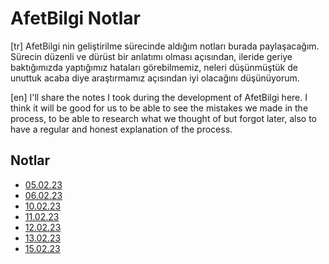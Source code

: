# AfetBilgi Notlar

[tr] AfetBilgi nin geliştirilme sürecinde aldığım notları burada paylaşacağım. Sürecin düzenli ve dürüst bir anlatımı olması açısından, ileride geriye baktığımızda yaptığımız hataları görebilmemiz, neleri düşünmüştük de unuttuk acaba diye araştırmamız açısından iyi olacağını düşünüyorum.

[en] I'll share the notes I took during the development of AfetBilgi here. I think it will be good for us to be able to see the mistakes we made in the process, to be able to research what we thought of but forgot later, also to have a regular and honest explanation of the process.

## Notlar

- [05.02.23](./05.02.23.md)
- [06.02.23](./06.02.23.md)
- [10.02.23](./10.02.23.md)
- [11.02.23](./11.02.23.md)
- [12.02.23](./12.02.23.md)
- [13.02.23](./13.02.23.md)
- [15.02.23](./15.02.23.md)

